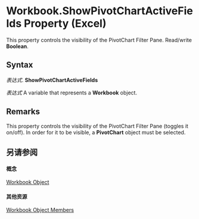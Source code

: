 
# Workbook.ShowPivotChartActiveFields Property (Excel)

This property controls the visibility of the PivotChart Filter Pane. Read/write  **Boolean**.


## Syntax

 _表达式_. **ShowPivotChartActiveFields**

 _表达式_ A variable that represents a **Workbook** object.


## Remarks

This property controls the visibility of the PivotChart Filter Pane (toggles it on/off). In order for it to be visible, a  **PivotChart** object must be selected.


## 另请参阅


#### 概念


[Workbook Object](8c00aa60-c974-eed3-0812-3c9625eb0d4c.md)
#### 其他资源


[Workbook Object Members](http://msdn.microsoft.com/library/dce102a3-25de-3ff4-2ce5-bc56e08baca7%28Office.15%29.aspx)